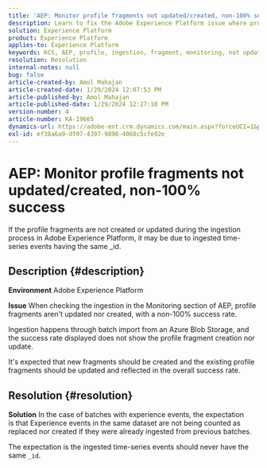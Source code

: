 ```yaml
---
title: 'AEP: Monitor profile fragments not updated/created, non-100% success'
description: Learn to fix the Adobe Experience Platform issue where profile fragments are not updated/created during ingestion.
solution: Experience Platform
product: Experience Platform
applies-to: Experience Platform
keywords: KCS, AEP, profile, ingestion, fragment, monitoring, not updated, not created, success rate not 100%, Adobe Experience Platform
resolution: Resolution
internal-notes: null
bug: false
article-created-by: Amol Mahajan
article-created-date: 1/29/2024 12:07:53 PM
article-published-by: Amol Mahajan
article-published-date: 1/29/2024 12:27:10 PM
version-number: 4
article-number: KA-19665
dynamics-url: https://adobe-ent.crm.dynamics.com/main.aspx?forceUCI=1&pagetype=entityrecord&etn=knowledgearticle&id=61923f04-9fbe-ee11-9079-6045bd0061cb
exl-id: ef38a6a9-df97-4397-9890-4068c5cfe92e
---
```

# AEP: Monitor profile fragments not updated/created, non-100% success


If the profile fragments are not created or updated during the ingestion process in Adobe Experience Platform, it may be due to ingested time-series events having the same _id.

## Description {#description}


<b>Environment</b>
 Adobe Experience Platform

<b>Issue</b>
 When checking the ingestion in the Monitoring section of AEP, profile fragments aren't updated nor created, with a non-100% success rate.

Ingestion happens through batch import from an Azure Blob Storage, and the success rate displayed does not show the profile fragment creation nor update.

It's expected that new fragments should be created and the existing profile fragments should be updated and reflected in the overall success rate.


## Resolution {#resolution}


<b>Solution</b>
In the case of batches with experience events, the expectation is that Experience events in the same dataset are not being counted as replaced nor created if they were already ingested from previous batches.

The expectation is the ingested time-series events should never have the same `_id`.
